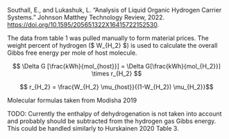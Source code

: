 Southall, E., and Lukashuk, L. “Analysis of Liquid Organic Hydrogen Carrier Systems.” Johnson Matthey Technology Review, 2022. https://doi.org/10.1595/205651322X16415722152530.

The data from table 1 was pulled manually to form material prices. The weight percent of hydrogen ($ W_{H_2} $) is used to calculate the overall Gibbs free energy per  mole of host molecule. 

$$ \Delta G [\frac{kWh}{mol_{host}}] = \Delta G[\frac{kWh}{mol_{H_2}}] \times r_{H_2} $$

$$ r_{H_2} = \frac{W_{H_2} \mu_{host}}{(1-W_{H_2}) \mu_{H_2}}$$

Molecular formulas taken from Modisha 2019

TODO: Currently the enthalpy of dehydrogenation is not taken into account and probably should be subtracted from the hydrogen gas Gibbs energy. This could be handled similarly to Hurskainen 2020 Table 3. 